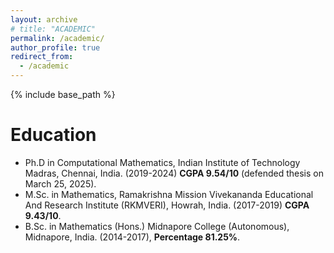 ```yaml
---
layout: archive
# title: "ACADEMIC"
permalink: /academic/
author_profile: true
redirect_from:
  - /academic
---
```


{% include base_path %}

Education
======
* Ph.D in Computational Mathematics, Indian Institute of Technology Madras, Chennai, India. (2019-2024) **CGPA 9.54/10**  (defended thesis on March 25, 2025).
* M.Sc. in Mathematics, Ramakrishna Mission Vivekananda Educational And Research Institute (RKMVERI), Howrah, India. (2017-2019) **CGPA 9.43/10**.
* B.Sc. in Mathematics (Hons.) Midnapore College (Autonomous), Midnapore, India. (2014-2017), **Percentage 81.25%**. 

<!-- Work experience
======
* Spring 2024: Academic Pages Collaborator
  * Github University
  * Duties includes: Updates and improvements to template
  * Supervisor: The Users

* Fall 2015: Research Assistant
  * Github University
  * Duties included: Merging pull requests
  * Supervisor: Professor Hub

* Summer 2015: Research Assistant
  * Github University
  * Duties included: Tagging issues
  * Supervisor: Professor Git -->

<!-- Publications
======
  <ul>{% for post in site.publications reversed %}
    {% include archive-single-cv.html %}
  {% endfor %}</ul>
  
Talks
======
  <ul>{% for post in site.talks reversed %}
    {% include archive-single-talk-cv.html  %}
  {% endfor %}</ul>
  
Teaching
======
  <ul>{% for post in site.teaching reversed %}
    {% include archive-single-cv.html %}
  {% endfor %}</ul> -->

